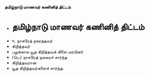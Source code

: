 **தமிழ்நாடு மாணவர் கணினித் திட்டம்**
- # தமிழ்நாடு மாணவர் கணினித் திட்டம்
- n. நாசரேத் நகரத்தவர்
- கிறித்தவர்
- பழங்கால யூத கிறித்தவக் கிளை மரபினர்
- (பெ.) நாசரேத் நகரைச் சார்ந்த
- கிறித்தவரான
- யூத கிறித்தவர்களைச் சார்ந்த.

